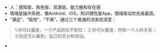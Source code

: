 * 人：感知层、角色层、资源层、能力圈和存在感
* 情绪是操作系统，像Android、iOS，知识理性是App，情绪驱动优先级最高。
* ​“满足”、“愉悦”、“不爽”，通过三个普通的词发现深意：
> 1.你可以量度，一个产品到位不到位；
> 2.你可以量度，你和一个人的关系；
> 3.你还可以看到，自己的天分和命运。
* 